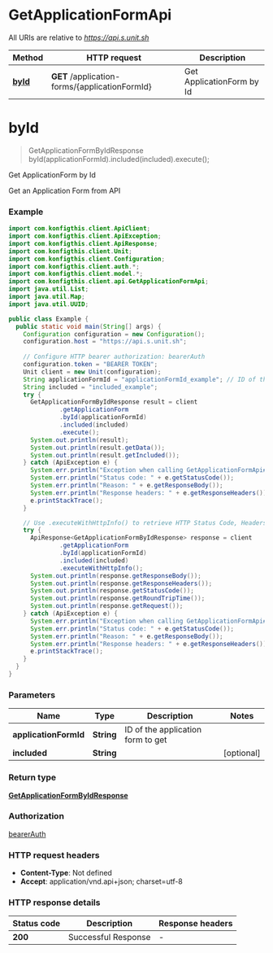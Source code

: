 # GetApplicationFormApi

All URIs are relative to *https://api.s.unit.sh*

| Method | HTTP request | Description |
|------------- | ------------- | -------------|
| [**byId**](GetApplicationFormApi.md#byId) | **GET** /application-forms/{applicationFormId} | Get ApplicationForm by Id |


<a name="byId"></a>
# **byId**
> GetApplicationFormByIdResponse byId(applicationFormId).included(included).execute();

Get ApplicationForm by Id

Get an Application Form from API 

### Example
```java
import com.konfigthis.client.ApiClient;
import com.konfigthis.client.ApiException;
import com.konfigthis.client.ApiResponse;
import com.konfigthis.client.Unit;
import com.konfigthis.client.Configuration;
import com.konfigthis.client.auth.*;
import com.konfigthis.client.model.*;
import com.konfigthis.client.api.GetApplicationFormApi;
import java.util.List;
import java.util.Map;
import java.util.UUID;

public class Example {
  public static void main(String[] args) {
    Configuration configuration = new Configuration();
    configuration.host = "https://api.s.unit.sh";
    
    // Configure HTTP bearer authorization: bearerAuth
    configuration.token = "BEARER TOKEN";
    Unit client = new Unit(configuration);
    String applicationFormId = "applicationFormId_example"; // ID of the application form to get
    String included = "included_example";
    try {
      GetApplicationFormByIdResponse result = client
              .getApplicationForm
              .byId(applicationFormId)
              .included(included)
              .execute();
      System.out.println(result);
      System.out.println(result.getData());
      System.out.println(result.getIncluded());
    } catch (ApiException e) {
      System.err.println("Exception when calling GetApplicationFormApi#byId");
      System.err.println("Status code: " + e.getStatusCode());
      System.err.println("Reason: " + e.getResponseBody());
      System.err.println("Response headers: " + e.getResponseHeaders());
      e.printStackTrace();
    }

    // Use .executeWithHttpInfo() to retrieve HTTP Status Code, Headers and Request
    try {
      ApiResponse<GetApplicationFormByIdResponse> response = client
              .getApplicationForm
              .byId(applicationFormId)
              .included(included)
              .executeWithHttpInfo();
      System.out.println(response.getResponseBody());
      System.out.println(response.getResponseHeaders());
      System.out.println(response.getStatusCode());
      System.out.println(response.getRoundTripTime());
      System.out.println(response.getRequest());
    } catch (ApiException e) {
      System.err.println("Exception when calling GetApplicationFormApi#byId");
      System.err.println("Status code: " + e.getStatusCode());
      System.err.println("Reason: " + e.getResponseBody());
      System.err.println("Response headers: " + e.getResponseHeaders());
      e.printStackTrace();
    }
  }
}

```

### Parameters

| Name | Type | Description  | Notes |
|------------- | ------------- | ------------- | -------------|
| **applicationFormId** | **String**| ID of the application form to get | |
| **included** | **String**|  | [optional] |

### Return type

[**GetApplicationFormByIdResponse**](GetApplicationFormByIdResponse.md)

### Authorization

[bearerAuth](../README.md#bearerAuth)

### HTTP request headers

 - **Content-Type**: Not defined
 - **Accept**: application/vnd.api+json; charset=utf-8

### HTTP response details
| Status code | Description | Response headers |
|-------------|-------------|------------------|
| **200** | Successful Response |  -  |

